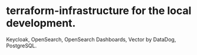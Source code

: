 # terraform-infrastructure for the local development. 
Keycloak, OpenSearch, OpenSearch Dashboards, Vector by DataDog, PostgreSQL.
